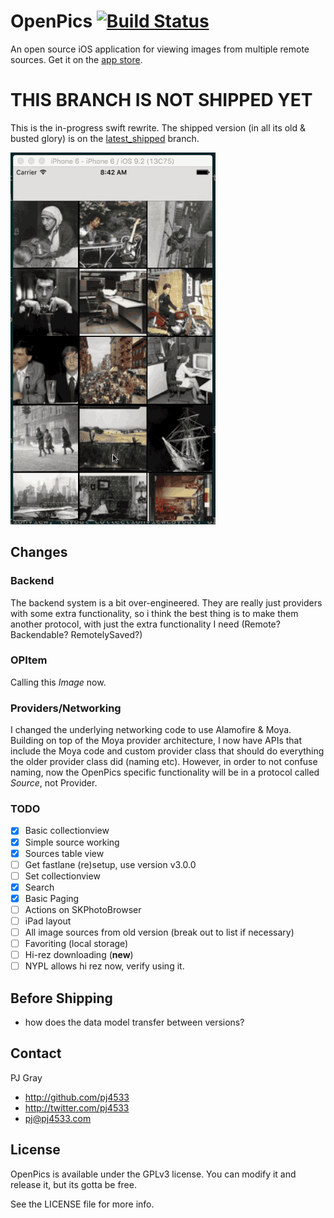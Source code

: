 # OpenPics [![Build Status](https://travis-ci.org/pj4533/OpenPics.png?branch=master)](https://travis-ci.org/pj4533/OpenPics?branch=master)

An open source iOS application for viewing images from multiple remote sources. Get it on the [app store](https://itunes.apple.com/us/app/openpics/id633423505?ls=1&mt=8).


# THIS BRANCH IS NOT SHIPPED YET

This is the in-progress swift rewrite. The shipped version (in all its old & busted glory) is on the [latest_shipped](https://github.com/pj4533/OpenPics/tree/latest_shipped) branch.

![](openpics.gif)

## Changes
### Backend
The backend system is a bit over-engineered.  They are really just providers with some extra functionality, so i think the best thing is to make them another protocol, with just the extra functionality I need (Remote?  Backendable?  RemotelySaved?)

### OPItem
Calling this _Image_ now.

### Providers/Networking
I changed the underlying networking code to use Alamofire & Moya.  Building on top of the Moya provider architecture, I now have APIs that include the Moya code and custom provider class that should do everything the older provider class did (naming etc).  However, in order to not confuse naming, now the OpenPics specific functionality will be in a protocol called _Source_, not Provider.

### TODO

- [x] Basic collectionview
- [x] Simple source working
- [x] Sources table view
- [ ] Get fastlane (re)setup, use version v3.0.0
- [ ] Set collectionview
- [x] Search
- [x] Basic Paging
- [ ] Actions on SKPhotoBrowser
- [ ] iPad layout
- [ ] All image sources from old version (break out to list if necessary)
- [ ] Favoriting (local storage)
- [ ] Hi-rez downloading (**new**)
- [ ] NYPL allows hi rez now, verify using it.

## Before Shipping
* how does the data model transfer between versions?

## Contact

PJ Gray

- http://github.com/pj4533
- http://twitter.com/pj4533
- pj@pj4533.com

## License

OpenPics is available under the GPLv3 license.  You can modify it and release it, but its gotta be free.

See the LICENSE file for more info.

